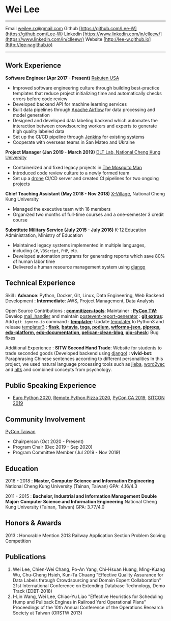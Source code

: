 Wei Lee
=======

-------------------     ----------------------------
Email                   [weilee.rx@gmail.com](mailto:weilee.rx@gmail.com)
Github                  [https://github.com/Lee-W](https://github.com/Lee-W)
Linkedin                [https://www.linkedin.com/in/clleew/](https://www.linkedin.com/in/clleew/)
Website                 [http://lee-w.github.io](http://lee-w.github.io)
-------------------     ----------------------------

Work Experience
----------

**Software Engineer (Apr 2017 - Present)**
[Rakuten USA](https://www.rakuten.com/)

* Improved software engineering culture through building best-practice templates that reduce project initializing time and automatically checks errors before code review
* Developed backend API for machine learning services
* Built data pipelines through [Apache Airflow](https://airflow.apache.org/) for data processing and model generation
* Designed and developed data labeling backend which automates the interaction between crowdsourcing workers and experts to generate high quality labeled data
* Set up the CI/CD pipeline through [Jenkins](https://jenkins.io/) for existing systems
* Cooperate with overseas teams in San Mateo and Ukraine

**Project Manager (Jan 2019 - March 2019)**
[DLT Lab, National Cheng Kung University](https://dlt.csie.ncku.edu.tw)

* Containerized and fixed legacy projects in [The Mosquito Man](https://github.com/the-mosquito-man)
* Introduced code review culture to a newly formed team
* Set up a [drone](https://github.com/drone/drone) CI/CD server and created CI pipelines for two ongoing projects

**Chief Teaching Assistant (May 2018 - Nov 2018)**
[X-Village](https://www.facebook.com/X-Village-423736361424301/), National Cheng Kung University

* Managed the executive team with 16 members
* Organized two months of full-time courses and a one-semester 3 credit course

**Substitute Military Service (July 2015 - July 2016)**
K-12 Education Administration, Ministry of Education

* Maintained legacy systems implemented in multiple languages, including `C#`, `VBScript`, `PHP`, etc.
* Developed automation programs for generating reports which save 80% of human labor time
* Delivered a human resource management system using [django](https://www.djangoproject.com)

Technical Experience
--------------------

Skill
:   **Advance**: Python, Docker, Git, Linux, Data Engineering, Web Backend Development
:   **Intermediate**: AWS, Project Management, Data Analysis

Open Source Contributions
:   **[commitizen-tools](https://github.com/commitizen-tools)**: Maintainer
:   **[PyCon TW](https://github.com/pycontw)**: Develop [mail_handler](https://github.com/pycontw/mail_handler) and maintain [postevent-report-generator](https://github.com/pycontw/pycontw-postevent-report-generator)
:   **[git extras](https://github.com/tj/git-extras)**: Add `git ignore-io` command
:   **[templater](https://github.com/Lee-W/templater)**: Update [templater](https://github.com/Lee-W/templater) to Python3 and release [templater3](https://pypi.org/project/templater3/)
:   **[flask](https://github.com/pallets/flask)**, **[batavia](https://github.com/beeware/batavia), [toga](https://github.com/beeware/toga/), [podium](https://github.com/beeware/podium), [wtforms-json](https://github.com/kvesteri/wtforms-json), [pipreqs](https://github.com/bndr/pipreqs), [edx-platform](https://github.com/edx/edx-platform), [edx-documentation](https://github.com/edx/edx-documentation), [pelican-clean-blog](https://github.com/gilsondev/pelican-clean-blog), [pip-check](https://github.com/bartTC/pip-check)**: Bug fixes

Additional Experience
:   **SITW Second Hand Trade**: Website for students to trade seconded goods
    (Developed backend using [django](https://www.djangoproject.com))
:   **vivid-bot**: Paraphrasing Chinese sentences according to different personalities
    In this project, we used natural language processing tools such as [jieba](https://github.com/fxsjy/jieba), [word2vec](https://radimrehurek.com/gensim/models/word2vec.html) and [nltk](https://www.nltk.org) and combined concepts from psychology.

Public Speaking Experience
--------------
* [Euro Python 2020](https://speakerdeck.com/leew/python-table-manners-cut-the-cookie-gracefully-at-euro-python-2020), [Remote Python Pizza 2020](https://speakerdeck.com/leew/what-can-we-gain-from-crafting-a-git-message-convention-at-remote-python-pizza-2020), [PyCon CA 2019](https://speakerdeck.com/leew/python-table-manners-a-clean-style-at-pycon-ca-2019), [SITCON 2019](https://speakerdeck.com/leew/x-village-yong-bu-dao-liang-ge-yue-zhun-bei-liang-ge-yue-de-ke-cheng)

Community Involvement
--------------
[PyCon Taiwan](https://tw.pycon.org/2019/en-us/)

* Chairperson (Oct 2020 - Present)
* Program Chair (Dec 2019 - Sep 2020)
* Program Committee Member (Jul 2019 - Nov 2019)

Education
---------

2016 - 2018
:   **Master, Computer Science and Information Engineering**
    National Cheng Kung University (Tainan, Taiwan)
    GPA: 4.16/4.3

2011 - 2015
:   **Bachelor, Industrial and Information Management**
    **Double Major: Computer Science and Information Engineering**
    National Cheng Kung University (Tainan, Taiwan)
    GPA: 3.77/4.0

Honors & Awards
---------------

2013
:    Honorable Mention
    2013 Railway Application Section Problem Solving Competition

Publications
---------------

1. Wei Lee, Chien-Wei Chang, Po-An Yang, Chi-Hsuan Huang, Ming-Kuang Wu, Chu-Cheng Hsieh, Kun-Ta Chuang "Effective Quality Assurance for Data Labels through Crowdsourcing and Domain Expert Collaboration" 21st International Conference on Extending Database Technology, Demo Track (EDBT-2018)
2. I-Lin Wang, Wei Lee,  Chiao-Yu Liao "Effective Heuristics for Scheduling Hump and Pullback Engines in Railroad Yard Operational Plans" Proceedings of the 10th Annual Conference of the Operations Research Society at Taiwan (ORSTW 2013)
